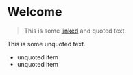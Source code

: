 # Welcome

> This is some [linked](https://example.test) and quoted text.

This is some unquoted text.

  - unquoted item
  - unquoted item
